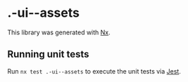 # .-ui--assets

This library was generated with [Nx](https://nx.dev).

## Running unit tests

Run `nx test .-ui--assets` to execute the unit tests via
[Jest](https://jestjs.io).
